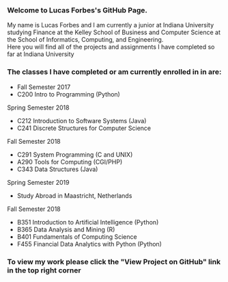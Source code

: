 ### Welcome to Lucas Forbes's GitHub Page.
My name is Lucas Forbes and I am currently a junior at Indiana University studying Finance at the Kelley School of Business and Computer Science at the School of Informatics, Computing, and Engineering.  
Here you will find all of the projects and assignments I have completed so far at Indiana University

### The classes I have completed or am currently enrolled in in are:
* Fall Semester 2017  
* C200 Intro to Programming (Python)  
  
Spring Semester 2018  
* C212 Introduction to Software Systems (Java)  
* C241 Discrete Structures for Computer Science  
  
Fall Semester 2018  
* C291 System Programming (C and UNIX) 
* A290 Tools for Computing (CGI/PHP)  
* C343 Data Structures (Java)

Spring Semester 2019 
* Study Abroad in Maastricht, Netherlands

Fall Semester 2018  
* B351 Introduction to Artificial Intelligence (Python)    
* B365 Data Analysis and Mining (R)
* B401 Fundamentals of Computing Science
* F455 Financial Data Analytics with Python (Python) 



### To view my work please click the "View Project on GitHub" link in the top right corner
